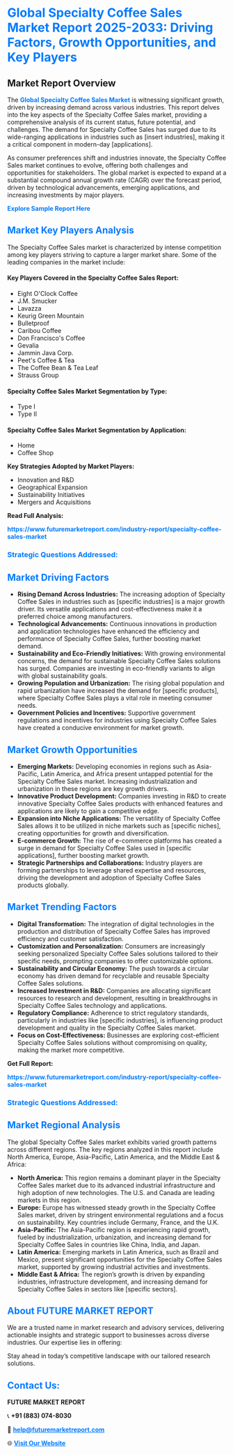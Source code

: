 <h1 style="color: #007BFF;">Global Specialty Coffee Sales Market Report 2025-2033: Driving Factors, Growth Opportunities, and Key Players</h1>

<section id="overview">
<h2>Market Report Overview</h2>
<p>The <a href="https://www.futuremarketreport.com/industry-report/specialty-coffee-sales-market" style="color: #007BFF; text-decoration: none;"><strong>Global Specialty Coffee Sales Market</strong></a> is witnessing significant growth, driven by increasing demand across various industries. This report delves into the key aspects of the Specialty Coffee Sales market, providing a comprehensive analysis of its current status, future potential, and challenges. The demand for Specialty Coffee Sales has surged due to its wide-ranging applications in industries such as [insert industries], making it a critical component in modern-day [applications].</p>
<p>As consumer preferences shift and industries innovate, the Specialty Coffee Sales market continues to evolve, offering both challenges and opportunities for stakeholders. The global market is expected to expand at a substantial compound annual growth rate (CAGR) over the forecast period, driven by technological advancements, emerging applications, and increasing investments by major players.</p>
</section>

<section id="overview">
<p><a href="https://www.futuremarketreport.com/request-sample/reportId=105070" style="color: #007BFF; text-decoration: none;"><strong>Explore Sample Report Here</strong></a></p>
</section>

<section id="key-players">
<h2 style="color: #007BFF;">Market Key Players Analysis</h2>
<p>The Specialty Coffee Sales market is characterized by intense competition among key players striving to capture a larger market share. Some of the leading companies in the market include:</p>
<h4>Key Players Covered in the Specialty Coffee Sales Report:</h4>
<ul><li>Eight O&#039;Clock Coffee</li><li>J.M. Smucker</li><li>Lavazza</li><li>Keurig Green Mountain</li><li>Bulletproof</li><li>Caribou Coffee</li><li>Don Francisco&#039;s Coffee</li><li>Gevalia</li><li>Jammin Java Corp.</li><li>Peet&#039;s Coffee &amp; Tea</li><li>The Coffee Bean &amp; Tea Leaf</li><li>Strauss Group</li></ul>
<h4>Specialty Coffee Sales Market Segmentation by Type:</h4>
<ul><li>Type I</li><li>Type II</li></ul>

<h4>Specialty Coffee Sales Market Segmentation by Application:</h4>
<ul><li>Home</li><li>Coffee Shop</li></ul>
<p><strong>Key Strategies Adopted by Market Players:</strong></p>
<ul>
<li>Innovation and R&D</li>
<li>Geographical Expansion</li>
<li>Sustainability Initiatives</li>
<li>Mergers and Acquisitions</li>
</ul>
</section>

<section>
<p><strong>Read Full Analysis: </strong></p><a href="https://www.futuremarketreport.com/industry-report/specialty-coffee-sales-market" style="color: #007BFF; text-decoration: none;"><strong>https://www.futuremarketreport.com/industry-report/specialty-coffee-sales-market</strong></a>
<h3 style="color: #007BFF;">Strategic Questions Addressed:</h3>
</section>

<section id="driving-factors">
<h2 style="color: #007BFF;">Market Driving Factors</h2>
<ul>
<li><strong>Rising Demand Across Industries:</strong> The increasing adoption of Specialty Coffee Sales in industries such as [specific industries] is a major growth driver. Its versatile applications and cost-effectiveness make it a preferred choice among manufacturers.</li>
<li><strong>Technological Advancements:</strong> Continuous innovations in production and application technologies have enhanced the efficiency and performance of Specialty Coffee Sales, further boosting market demand.</li>
<li><strong>Sustainability and Eco-Friendly Initiatives:</strong> With growing environmental concerns, the demand for sustainable Specialty Coffee Sales solutions has surged. Companies are investing in eco-friendly variants to align with global sustainability goals.</li>
<li><strong>Growing Population and Urbanization:</strong> The rising global population and rapid urbanization have increased the demand for [specific products], where Specialty Coffee Sales plays a vital role in meeting consumer needs.</li>
<li><strong>Government Policies and Incentives:</strong> Supportive government regulations and incentives for industries using Specialty Coffee Sales have created a conducive environment for market growth.</li>
</ul>
</section>

<section id="growth-opportunities">
<h2 style="color: #007BFF;">Market Growth Opportunities</h2>
<ul>
<li><strong>Emerging Markets:</strong> Developing economies in regions such as Asia-Pacific, Latin America, and Africa present untapped potential for the Specialty Coffee Sales market. Increasing industrialization and urbanization in these regions are key growth drivers.</li>
<li><strong>Innovative Product Development:</strong> Companies investing in R&D to create innovative Specialty Coffee Sales products with enhanced features and applications are likely to gain a competitive edge.</li>
<li><strong>Expansion into Niche Applications:</strong> The versatility of Specialty Coffee Sales allows it to be utilized in niche markets such as [specific niches], creating opportunities for growth and diversification.</li>
<li><strong>E-commerce Growth:</strong> The rise of e-commerce platforms has created a surge in demand for Specialty Coffee Sales used in [specific applications], further boosting market growth.</li>
<li><strong>Strategic Partnerships and Collaborations:</strong> Industry players are forming partnerships to leverage shared expertise and resources, driving the development and adoption of Specialty Coffee Sales products globally.</li>
</ul>
</section>

<section id="trending-factors">
<h2 style="color: #007BFF;">Market Trending Factors</h2>
<ul>
<li><strong>Digital Transformation:</strong> The integration of digital technologies in the production and distribution of Specialty Coffee Sales has improved efficiency and customer satisfaction.</li>
<li><strong>Customization and Personalization:</strong> Consumers are increasingly seeking personalized Specialty Coffee Sales solutions tailored to their specific needs, prompting companies to offer customizable options.</li>
<li><strong>Sustainability and Circular Economy:</strong> The push towards a circular economy has driven demand for recyclable and reusable Specialty Coffee Sales solutions.</li>
<li><strong>Increased Investment in R&D:</strong> Companies are allocating significant resources to research and development, resulting in breakthroughs in Specialty Coffee Sales technology and applications.</li>
<li><strong>Regulatory Compliance:</strong> Adherence to strict regulatory standards, particularly in industries like [specific industries], is influencing product development and quality in the Specialty Coffee Sales market.</li>
<li><strong>Focus on Cost-Effectiveness:</strong> Businesses are exploring cost-efficient Specialty Coffee Sales solutions without compromising on quality, making the market more competitive.</li>
</ul>
</section>

<section>
<p><strong>Get Full Report: </strong></p><a href="https://www.futuremarketreport.com/industry-report/specialty-coffee-sales-market" style="color: #007BFF; text-decoration: none;"><strong>https://www.futuremarketreport.com/industry-report/specialty-coffee-sales-market</strong></a>
<h3 style="color: #007BFF;">Strategic Questions Addressed:</h3>
</section>


<section id="regional-analysis">
<h2 style="color: #007BFF;">Market Regional Analysis</h2>
<p>The global Specialty Coffee Sales market exhibits varied growth patterns across different regions. The key regions analyzed in this report include North America, Europe, Asia-Pacific, Latin America, and the Middle East & Africa:</p>
<ul>
<li><strong>North America:</strong> This region remains a dominant player in the Specialty Coffee Sales market due to its advanced industrial infrastructure and high adoption of new technologies. The U.S. and Canada are leading markets in this region.</li>
<li><strong>Europe:</strong> Europe has witnessed steady growth in the Specialty Coffee Sales market, driven by stringent environmental regulations and a focus on sustainability. Key countries include Germany, France, and the U.K.</li>
<li><strong>Asia-Pacific:</strong> The Asia-Pacific region is experiencing rapid growth, fueled by industrialization, urbanization, and increasing demand for Specialty Coffee Sales in countries like China, India, and Japan.</li>
<li><strong>Latin America:</strong> Emerging markets in Latin America, such as Brazil and Mexico, present significant opportunities for the Specialty Coffee Sales market, supported by growing industrial activities and investments.</li>
<li><strong>Middle East & Africa:</strong> The region’s growth is driven by expanding industries, infrastructure development, and increasing demand for Specialty Coffee Sales in sectors like [specific sectors].</li>
</ul>
</section>

<footer>
<h2 style="color: #007BFF;">About FUTURE MARKET REPORT</h2>
<p>We are a trusted name in market research and advisory services, delivering actionable insights and strategic support to businesses across diverse industries. Our expertise lies in offering:</p>

<p>Stay ahead in today’s competitive landscape with our tailored research solutions.</p>

<h2 style="color: #007BFF;">Contact Us:</h2>
<p><strong>FUTURE MARKET REPORT</strong></p>
<p>📞 <strong>+91 (883) 074-8030</strong></p>
<p>📧 <strong><a href="mailto:help@futuremarketreport.com" style="color: #007BFF;">help@futuremarketreport.com</a></strong></p>
<p>🌐 <strong><a href="https://www.futuremarketreport.com/" style="color: #007BFF;">Visit Our Website</a></strong></p>
</footer>